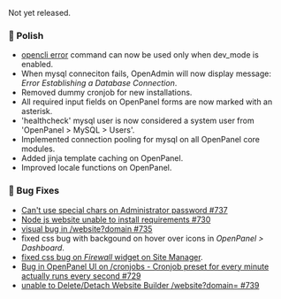 Not yet released.

### 💅 Polish
- [opencli error](https://dev.openpanel.com/cli/error.html#Error) command can now be used only when dev_mode is enabled.
- When mysql conneciton fails, OpenAdmin will now display message: *Error Establishing a Database Connection*.
- Removed dummy cronjob for new installations.
- All required input fields on OpenPanel forms are now marked with an asterisk.
- 'healthcheck' mysql user is now considered a system user from 'OpenPanel > MySQL > Users'.
- Implemented connection pooling for mysql on all OpenPanel core modules.
- Added jinja template caching on OpenPanel.
- Improved locale functions on OpenPanel.

### 🐛 Bug Fixes
- [Can't use special chars on Administrator password #737](https://github.com/stefanpejcic/OpenPanel/issues/737)
- [Node js website unable to install requirements #730](https://github.com/stefanpejcic/OpenPanel/issues/730)
- [visual bug in /website?domain #735](https://github.com/stefanpejcic/OpenPanel/issues/735)
- fixed css bug with backgound on hover over icons in *OpenPanel > Dashboard*.
- [fixed css bug on *Firewall* widget on Site Manager](https://i.postimg.cc/qqGKZ1Cm/2025-10-20-14-11.png).
- [Bug in OpenPanel UI on /cronjobs - Cronjob preset for every minute actually runs every second #729](https://github.com/stefanpejcic/OpenPanel/issues/729)
- [unable to Delete/Detach Website Builder /website?domain= #739](https://github.com/stefanpejcic/OpenPanel/issues/739)
